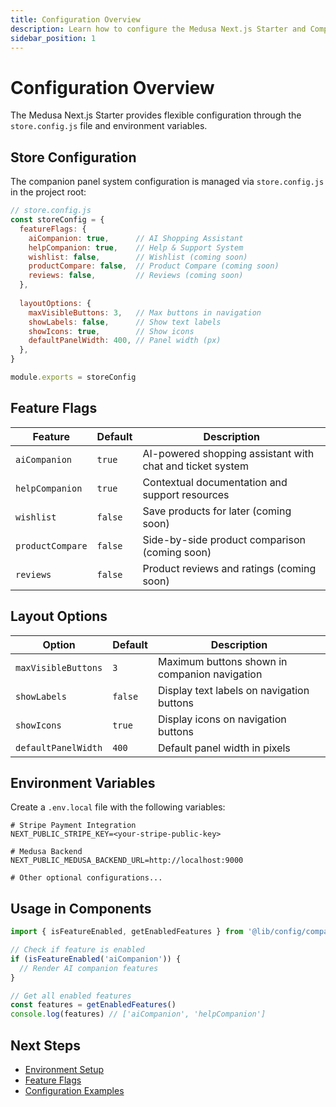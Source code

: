 ```yaml
---
title: Configuration Overview
description: Learn how to configure the Medusa Next.js Starter and Companion Panel System
sidebar_position: 1
---
```


# Configuration Overview

The Medusa Next.js Starter provides flexible configuration through the `store.config.js` file and environment variables.

## Store Configuration

The companion panel system configuration is managed via `store.config.js` in the project root:

```javascript
// store.config.js
const storeConfig = {
  featureFlags: {
    aiCompanion: true,      // AI Shopping Assistant
    helpCompanion: true,    // Help & Support System
    wishlist: false,        // Wishlist (coming soon)
    productCompare: false,  // Product Compare (coming soon)
    reviews: false,         // Reviews (coming soon)
  },
  
  layoutOptions: {
    maxVisibleButtons: 3,   // Max buttons in navigation
    showLabels: false,      // Show text labels
    showIcons: true,        // Show icons
    defaultPanelWidth: 400, // Panel width (px)
  },
}

module.exports = storeConfig
```

## Feature Flags

| Feature | Default | Description |
|---------|---------|-------------|
| `aiCompanion` | `true` | AI-powered shopping assistant with chat and ticket system |
| `helpCompanion` | `true` | Contextual documentation and support resources |
| `wishlist` | `false` | Save products for later (coming soon) |
| `productCompare` | `false` | Side-by-side product comparison (coming soon) |
| `reviews` | `false` | Product reviews and ratings (coming soon) |

## Layout Options

| Option | Default | Description |
|--------|---------|-------------|
| `maxVisibleButtons` | `3` | Maximum buttons shown in companion navigation |
| `showLabels` | `false` | Display text labels on navigation buttons |
| `showIcons` | `true` | Display icons on navigation buttons |
| `defaultPanelWidth` | `400` | Default panel width in pixels |

## Environment Variables

Create a `.env.local` file with the following variables:

```shell
# Stripe Payment Integration
NEXT_PUBLIC_STRIPE_KEY=<your-stripe-public-key>

# Medusa Backend
NEXT_PUBLIC_MEDUSA_BACKEND_URL=http://localhost:9000

# Other optional configurations...
```

## Usage in Components

```typescript
import { isFeatureEnabled, getEnabledFeatures } from '@lib/config/companion-config'

// Check if feature is enabled
if (isFeatureEnabled('aiCompanion')) {
  // Render AI companion features
}

// Get all enabled features
const features = getEnabledFeatures()
console.log(features) // ['aiCompanion', 'helpCompanion']
```

## Next Steps

- [Environment Setup](./environment-setup)
- [Feature Flags](./feature-flags) 
- [Configuration Examples](./examples)